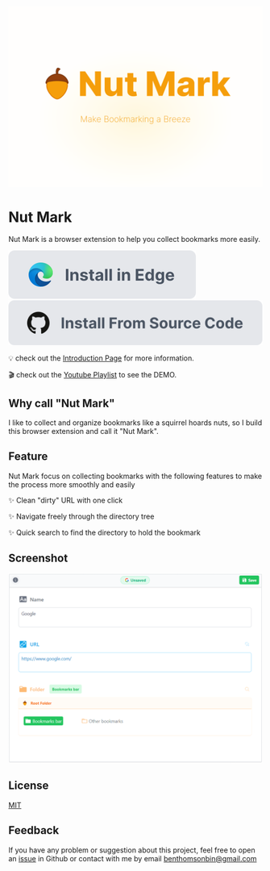 ![Nut Mark](./public/nut-mark-cover.png)

# Nut Mark
Nut Mark is a browser extension to help you collect bookmarks more easily.

[![Install in Edge](./public/install-in-edge.svg)](https://microsoftedge.microsoft.com/addons/detail/ajoonjmbgcebacpkibmillgghjnoinbh)
[![Install from source code](./public/install-in-github.svg)](https://github.com/Benbinbin/NutMark/releases)

:bulb: check out the [Introduction Page](https://nutmark.benbinbin.com/) for more information.

:clapper: check out the [Youtube Playlist](https://www.youtube.com/playlist?list=PLqLRbo_6ezAH4dX-RJxExHDVa956wKvTT) to see the DEMO.

## Why call "Nut Mark"
I like to collect and organize bookmarks like a squirrel hoards nuts, so I build this browser extension and call it "Nut Mark".

## Feature

Nut Mark focus on collecting bookmarks with the following features to make the process more smoothly and easily

:sparkles: Clean "dirty" URL with one click

:sparkles: Navigate freely through the directory tree

:sparkles: Quick search to find the directory to hold the bookmark

## Screenshot

![Nut Mark Popup Page Screenshot](./public/screenshot.png)

## License
[MIT](https://github.com/Benbinbin/NutMark/blob/main/LICENSE)

## Feedback
If you have any problem or suggestion about this project, feel free to open an [issue](https://github.com/Benbinbin/NutMark/issues/new) in Github or contact with me by email [benthomsonbin@gmail.com](benthomsonbin@gmail.com)